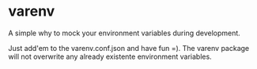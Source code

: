 # varenv
A simple why to mock your environment variables during development.

Just add'em to the varenv.conf.json and have fun =). The varenv package will not overwrite any already existente environment variables.
